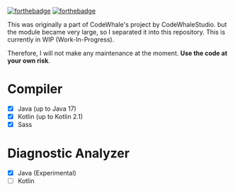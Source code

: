 [![forthebadge](https://forthebadge.com/images/badges/built-for-android.svg)](https://forthebadge.com)
[![forthebadge](https://forthebadge.com/images/badges/made-with-kotlin.svg)](https://forthebadge.com)

This was originally a part of CodeWhale's project by CodeWhaleStudio. but the module became very large, so I
separated it into this repository. This is currently in WIP (Work-In-Progress).

Therefore, I will not make any maintenance at the moment. **Use the code at your own risk**.

# Compiler

- [x] Java (up to Java 17)
- [x] Kotlin (up to Kotlin 2.1)
- [x] Sass

# Diagnostic Analyzer

- [x] Java (Experimental)
- [ ] Kotlin